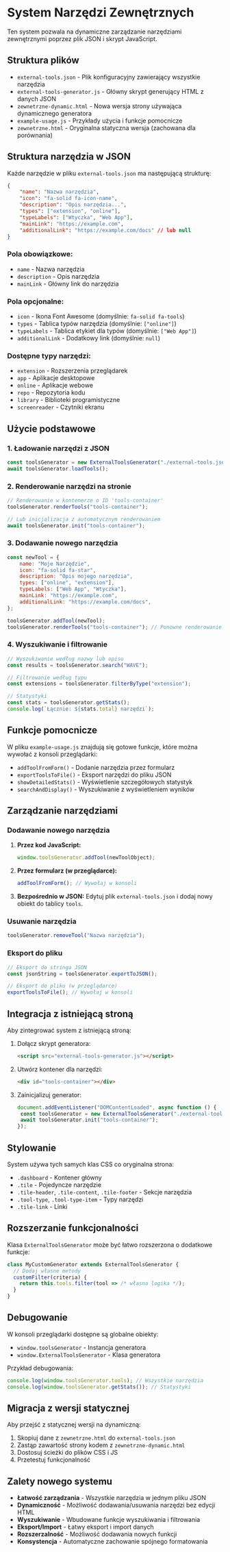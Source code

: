 # System Narzędzi Zewnętrznych

Ten system pozwala na dynamiczne zarządzanie narzędziami zewnętrznymi poprzez plik JSON i skrypt JavaScript.

## Struktura plików

- `external-tools.json` - Plik konfiguracyjny zawierający wszystkie narzędzia
- `external-tools-generator.js` - Główny skrypt generujący HTML z danych JSON
- `zewnetrzne-dynamic.html` - Nowa wersja strony używająca dynamicznego generatora
- `example-usage.js` - Przykłady użycia i funkcje pomocnicze
- `zewnetrzne.html` - Oryginalna statyczna wersja (zachowana dla porównania)

## Struktura narzędzia w JSON

Każde narzędzie w pliku `external-tools.json` ma następującą strukturę:

```json
{
	"name": "Nazwa narzędzia",
	"icon": "fa-solid fa-icon-name",
	"description": "Opis narzędzia...",
	"types": ["extension", "online"],
	"typeLabels": ["Wtyczka", "Web App"],
	"mainLink": "https://example.com",
	"additionalLink": "https://example.com/docs" // lub null
}
```

### Pola obowiązkowe:

- `name` - Nazwa narzędzia
- `description` - Opis narzędzia
- `mainLink` - Główny link do narzędzia

### Pola opcjonalne:

- `icon` - Ikona Font Awesome (domyślnie: `fa-solid fa-tools`)
- `types` - Tablica typów narzędzia (domyślnie: `["online"]`)
- `typeLabels` - Tablica etykiet dla typów (domyślnie: `["Web App"]`)
- `additionalLink` - Dodatkowy link (domyślnie: `null`)

### Dostępne typy narzędzi:

- `extension` - Rozszerzenia przeglądarek
- `app` - Aplikacje desktopowe
- `online` - Aplikacje webowe
- `repo` - Repozytoria kodu
- `library` - Biblioteki programistyczne
- `screenreader` - Czytniki ekranu

## Użycie podstawowe

### 1. Ładowanie narzędzi z JSON

```javascript
const toolsGenerator = new ExternalToolsGenerator("./external-tools.json");
await toolsGenerator.loadTools();
```

### 2. Renderowanie narzędzi na stronie

```javascript
// Renderowanie w kontenerze o ID 'tools-container'
toolsGenerator.renderTools("tools-container");

// Lub inicjalizacja z automatycznym renderowaniem
await toolsGenerator.init("tools-container");
```

### 3. Dodawanie nowego narzędzia

```javascript
const newTool = {
	name: "Moje Narzędzie",
	icon: "fa-solid fa-star",
	description: "Opis mojego narzędzia",
	types: ["online", "extension"],
	typeLabels: ["Web App", "Wtyczka"],
	mainLink: "https://example.com",
	additionalLink: "https://example.com/docs",
};

toolsGenerator.addTool(newTool);
toolsGenerator.renderTools("tools-container"); // Ponowne renderowanie
```

### 4. Wyszukiwanie i filtrowanie

```javascript
// Wyszukiwanie według nazwy lub opisu
const results = toolsGenerator.search("WAVE");

// Filtrowanie według typu
const extensions = toolsGenerator.filterByType("extension");

// Statystyki
const stats = toolsGenerator.getStats();
console.log(`Łącznie: ${stats.total} narzędzi`);
```

## Funkcje pomocnicze

W pliku `example-usage.js` znajdują się gotowe funkcje, które można wywołać z konsoli przeglądarki:

- `addToolFromForm()` - Dodanie narzędzia przez formularz
- `exportToolsToFile()` - Eksport narzędzi do pliku JSON
- `showDetailedStats()` - Wyświetlenie szczegółowych statystyk
- `searchAndDisplay()` - Wyszukiwanie z wyświetleniem wyników

## Zarządzanie narzędziami

### Dodawanie nowego narzędzia

1. **Przez kod JavaScript:**

   ```javascript
   window.toolsGenerator.addTool(newToolObject);
   ```

2. **Przez formularz (w przeglądarce):**

   ```javascript
   addToolFromForm(); // Wywołaj w konsoli
   ```

3. **Bezpośrednio w JSON:**
   Edytuj plik `external-tools.json` i dodaj nowy obiekt do tablicy `tools`.

### Usuwanie narzędzia

```javascript
toolsGenerator.removeTool("Nazwa narzędzia");
```

### Eksport do pliku

```javascript
// Eksport do stringa JSON
const jsonString = toolsGenerator.exportToJSON();

// Eksport do pliku (w przeglądarce)
exportToolsToFile(); // Wywołaj w konsoli
```

## Integracja z istniejącą stroną

Aby zintegrować system z istniejącą stroną:

1. Dołącz skrypt generatora:

   ```html
   <script src="external-tools-generator.js"></script>
   ```

2. Utwórz kontener dla narzędzi:

   ```html
   <div id="tools-container"></div>
   ```

3. Zainicjalizuj generator:
   ```javascript
   document.addEventListener("DOMContentLoaded", async function () {
   	const toolsGenerator = new ExternalToolsGenerator("./external-tools.json");
   	await toolsGenerator.init("tools-container");
   });
   ```

## Stylowanie

System używa tych samych klas CSS co oryginalna strona:

- `.dashboard` - Kontener główny
- `.tile` - Pojedyncze narzędzie
- `.tile-header`, `.tile-content`, `.tile-footer` - Sekcje narzędzia
- `.tool-type`, `.tool-type-item` - Typy narzędzi
- `.tile-link` - Linki

## Rozszerzanie funkcjonalności

Klasa `ExternalToolsGenerator` może być łatwo rozszerzona o dodatkowe funkcje:

```javascript
class MyCustomGenerator extends ExternalToolsGenerator {
  // Dodaj własne metody
  customFilter(criteria) {
    return this.tools.filter(tool => /* własna logika */);
  }
}
```

## Debugowanie

W konsoli przeglądarki dostępne są globalne obiekty:

- `window.toolsGenerator` - Instancja generatora
- `window.ExternalToolsGenerator` - Klasa generatora

Przykład debugowania:

```javascript
console.log(window.toolsGenerator.tools); // Wszystkie narzędzia
console.log(window.toolsGenerator.getStats()); // Statystyki
```

## Migracja z wersji statycznej

Aby przejść z statycznej wersji na dynamiczną:

1. Skopiuj dane z `zewnetrzne.html` do `external-tools.json`
2. Zastąp zawartość strony kodem z `zewnetrzne-dynamic.html`
3. Dostosuj ścieżki do plików CSS i JS
4. Przetestuj funkcjonalność

## Zalety nowego systemu

- **Łatwość zarządzania** - Wszystkie narzędzia w jednym pliku JSON
- **Dynamiczność** - Możliwość dodawania/usuwania narzędzi bez edycji HTML
- **Wyszukiwanie** - Wbudowane funkcje wyszukiwania i filtrowania
- **Eksport/Import** - Łatwy eksport i import danych
- **Rozszerzalność** - Możliwość dodawania nowych funkcji
- **Konsystencja** - Automatyczne zachowanie spójnego formatowania
